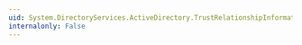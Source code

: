 ```yaml
---
uid: System.DirectoryServices.ActiveDirectory.TrustRelationshipInformationCollection
internalonly: False
---
```

